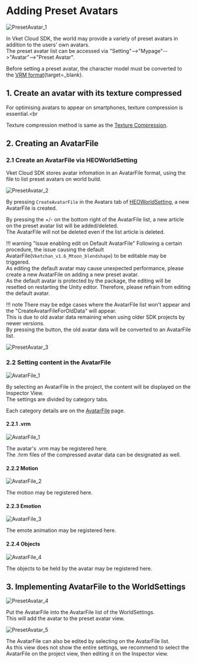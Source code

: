 # Adding Preset Avatars

![PresetAvatar_1](img/PresetAvatar_1.jpg)

In Vket Cloud SDK, the world may provide a variety of preset avatars in addition to the users' own avatars.<br>
The preset avatar list can be accessed via "Setting"-->"Mypage"-->"Avatar"-->"Preset Avatar".

Before setting a preset avatar, the character model must be converted to the [VRM format](https://vrm.dev/en/vrm/how_to_make_vrm/index){target=_blank}.<br>

## 1. Create an avatar with its texture compressed

For optimising avatars to appear on smartphones, texture compression is essential.<br

Texture compression method is same as the [Texture Compression](../WorldOptimization/TextureCompression.md).

## 2. Creating an AvatarFile

### 2.1 Create an AvatarFile via HEOWorldSetting

Vket Cloud SDK stores avatar infomation in an AvatarFile format, using the file to list preset avatars on world build.

![PresetAvatar_2](./img/PresetAvatar_2.jpg)

By pressing `CreateAvatarFile` in the Avatars tab of [HEOWorldSetting](../VKCComponents/HEOWorldSetting.md), a new AvatarFile is created.

By pressing the +/- on the bottom right of the AvatarFile list, a new article on the preset avatar list will be added/deleted.<br>
The AvatarFile will not be deleted even if the list article is deleted.

!!! warning "Issue enabling edit on Default AvatarFile"
    Following a certain procedure, the issue causing the default AvatarFile(`Vketchan_v1.6_Mtoon_blendshape`) to be editable may be triggered.<br>
    As editing the default avatar may cause unexpected performance, please create a new AvatarFile on adding a new preset avatar.<br>
    As the default avatar is protected by the package, the editing will be resetted on restarting the Unity editor. Therefore, please refrain from editing the default avatar.

!!! note
        There may be edge cases where the AvatarFile list won't appear and the "CreateAvatarFileForOldData" will appear.<br>
        This is due to old avatar data remaining when using older SDK projects by newer versions.<br>
        By pressing the button, the old avatar data will be converted to an AvatarFile list.

![PresetAvatar_3](./img/PresetAvatar_3.jpg)

### 2.2 Setting content in the AvatarFile

![AvatarFile_1](./img/AvatarFile_1.jpg)

By selecting an AvatarFile in the project, the content will be displayed on the Inspector View.<br>
The settings are divided by category tabs.

Each category details are on the [AvatarFile](AvatarFile.md) page.

#### 2.2.1 .vrm

![AvatarFile_1](./img/AvatarFile_1.jpg)

The avatar's .vrm may be registered here.<br>
The .hrm files of the compressed avatar data can be designated as well.

#### 2.2.2 Motion

![AvatarFile_2](./img/AvatarFile_2.jpg)

The motion may be registered here.<br>

#### 2.2.3 Emotion

![AvatarFile_3](./img/AvatarFile_3.jpg)

The emote animation may be registered here.<br>

#### 2.2.4 Objects

![AvatarFile_4](./img/AvatarFile_4.jpg)

The objects to be held by the avatar may be registered here.<br>

## 3. Implementing AvatarFile to the WorldSettings

![PresetAvatar_4](./img/PresetAvatar_4.jpg)

Put the AvatarFile into the AvatarFile list of the WorldSettings.<br>
This will add the avatar to the preset avatar view.

![PresetAvatar_5](./img/PresetAvatar_5.jpg)

The AvatarFile can also be edited by selecting on the AvatarFile list.<br>
As this view does not show the entire settings, we recommend to select the AvatarFile on the project view, then editing it on the Inspector view.
